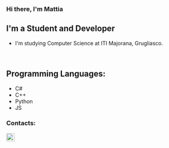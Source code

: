 ### Hi there, I'm Mattia

## I'm a Student and Developer
- I'm studying Computer Science at ITI Majorana, Grugliasco.

<br />

## Programming Languages:
- C#
- C++
- Python
- JS

### Contacts:
[<img align="left" alt="Mattiz070 | Instagram" width="22px" src="https://cdn.jsdelivr.net/npm/simple-icons@v3/icons/instagram.svg" />][instagram]

[instagram]: https://www.instagram.com/mattiz070/
